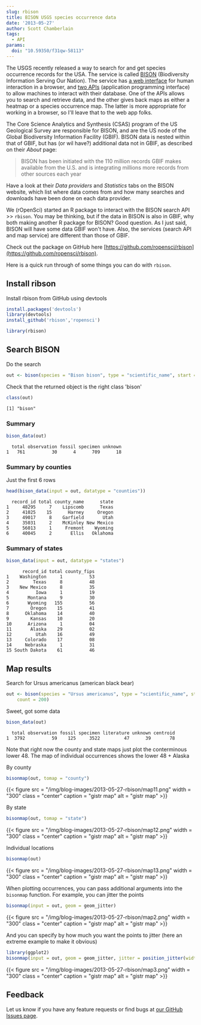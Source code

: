 ```yaml
---
slug: rbison
title: BISON USGS species occurrence data
date: '2013-05-27'
author: Scott Chamberlain
tags:
  - API
params:
  doi: "10.59350/f31qw-58113"
---
```


The USGS recently released a way to search for and get species occurrence records for the USA. The service is called [BISON](https://bison.usgs.gov//) (Biodiversity Information Serving Our Nation). The service has [a web interface](https://bison.usgs.gov//) for human interaction in a browser, and [two APIs](https://bison.usgs.gov//services.html) (application programming interface) to allow machines to interact with their database. One of the APIs allows you to search and retrieve data, and the other gives back maps as either a heatmap or a species occurrence map. The latter is more appropriate for working in a browser, so I'll leave that to the web app folks.

The Core Science Analytics and Synthesis (CSAS) program of the US Geological Survey are responsible for BISON, and are the US node of the Global Biodiversity Information Facility (GBIF). BISON data is nested within that of GBIF, but has (or wil have?) additional data not in GBIF, as described on their *About* page:

> BISON has been initiated with the 110 million records GBIF makes available from the U.S. and is integrating millions more records from other sources each year

Have a look at their *Data providers* and *Statistics* tabs on the BISON website, which list where data comes from and how many searches and downloads have been done on each data provider.

We (rOpenSci) started an R package to interact with the BISON search API >> `rbison`. You may be thinking, but if the data in BISON is also in GBIF, why both making another R package for BISON? Good question. As I just said, BISON will have some data GBIF won't have. Also, the services (search API and map service) are different than those of GBIF.

Check out the package on GitHub here [https://github.com/ropensci/rbison](https://github.com/ropensci/rbison).

Here is a quick run through of some things you can do with `rbison`.

## Install ribson

Install rbison from GitHub using devtools

```r
install.packages('devtools')
library(devtools)
install_github('rbison','ropensci')
```

```r
library(rbison)
```


## Search BISON

Do the search

```r
out <- bison(species = "Bison bison", type = "scientific_name", start = 0, count = 10)
```

Check that the returned object is the right class 'bison'

```r
class(out)
```



```
[1] "bison"
```


### Summary


```r
bison_data(out)
```



```
  total observation fossil specimen unknown
1   761          30      4      709      18
```


### Summary by counties

Just the first 6 rows


```r
head(bison_data(input = out, datatype = "counties"))
```



```
  record_id total county_name      state
1     48295     7    Lipscomb      Texas
2     41025    15      Harney     Oregon
3     49017     8    Garfield       Utah
4     35031     2    McKinley New Mexico
5     56013     1     Fremont    Wyoming
6     40045     2       Ellis   Oklahoma
```


### Summary of states


```r
bison_data(input = out, datatype = "states")
```



```
      record_id total county_fips
1    Washington     1          53
2         Texas     8          48
3    New Mexico     8          35
4          Iowa     1          19
5       Montana     9          30
6       Wyoming   155          56
7        Oregon    15          41
8      Oklahoma    14          40
9        Kansas    10          20
10      Arizona     1          04
11       Alaska    29          02
12         Utah    16          49
13     Colorado    17          08
14     Nebraska     1          31
15 South Dakota    61          46
```


## Map results

Search for Ursus americanus (american black bear)

```r
out <- bison(species = "Ursus americanus", type = "scientific_name", start = 0,
    count = 200)
```

Sweet, got some data

```r
bison_data(out)
```

```
  total observation fossil specimen literature unknown centroid
1  3792          59    125     3522         47      39       78
```

Note that right now the county and state maps just plot the conterminous lower 48. The map of individual occurrences shows the lower 48 + Alaska

By county

```r
bisonmap(out, tomap = "county")
```

{{< figure src = "/img/blog-images/2013-05-27-rbison/map11.png" width = "300" class = "center" caption = "gistr map" alt = "gistr map" >}}

By state

```r
bisonmap(out, tomap = "state")
```

{{< figure src = "/img/blog-images/2013-05-27-rbison/map12.png" width = "300" class = "center" caption = "gistr map" alt = "gistr map" >}}

Individual locations

```r
bisonmap(out)
```

{{< figure src = "/img/blog-images/2013-05-27-rbison/map13.png" width = "300" class = "center" caption = "gistr map" alt = "gistr map" >}}

When plotting occurrences, you can pass additional arguments into the `bisonmap` function. For example, you can jitter the points

```r
bisonmap(input = out, geom = geom_jitter)
```

{{< figure src = "/img/blog-images/2013-05-27-rbison/map2.png" width = "300" class = "center" caption = "gistr map" alt = "gistr map" >}}

And you can specify by how much you want the points to jitter (here an extreme example to make it obvious)

```r
library(ggplot2)
bisonmap(input = out, geom = geom_jitter, jitter = position_jitter(width = 5))
```

{{< figure src = "/img/blog-images/2013-05-27-rbison/map3.png" width = "300" class = "center" caption = "gistr map" alt = "gistr map" >}}

## Feedback

Let us know if you have any feature requests or find bugs at [our GitHub Issues page](https://github.com/ropensci/rbison/issues).
